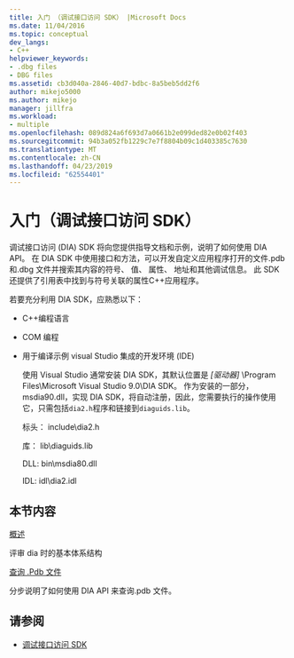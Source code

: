 ```yaml
---
title: 入门 （调试接口访问 SDK） |Microsoft Docs
ms.date: 11/04/2016
ms.topic: conceptual
dev_langs:
- C++
helpviewer_keywords:
- .dbg files
- DBG files
ms.assetid: cb3d040a-2846-40d7-bdbc-8a5beb5dd2f6
author: mikejo5000
ms.author: mikejo
manager: jillfra
ms.workload:
- multiple
ms.openlocfilehash: 089d824a6f693d7a0661b2e099ded82e0b02f403
ms.sourcegitcommit: 94b3a052fb1229c7e7f8804b09c1d403385c7630
ms.translationtype: MT
ms.contentlocale: zh-CN
ms.lasthandoff: 04/23/2019
ms.locfileid: "62554401"
---
```

# <a name="getting-started-debug-interface-access-sdk"></a>入门（调试接口访问 SDK）
调试接口访问 (DIA) SDK 将向您提供指导文档和示例，说明了如何使用 DIA API。 在 DIA SDK 中使用接口和方法，可以开发自定义应用程序打开的文件.pdb 和.dbg 文件并搜索其内容的符号、 值、 属性、 地址和其他调试信息。 此 SDK 还提供了引用表中找到与符号关联的属性C++应用程序。

 若要充分利用 DIA SDK，应熟悉以下：

- C++编程语言

- COM 编程

- 用于编译示例 visual Studio 集成的开发环境 (IDE)

  使用 Visual Studio 通常安装 DIA SDK，其默认位置是 *[驱动器]* \Program Files\Microsoft Visual Studio 9.0\DIA SDK。 作为安装的一部分，msdia90.dll，实现 DIA SDK，将自动注册，因此，您需要执行的操作使用它，只需包括`dia2.h`程序和链接到`diaguids.lib`。

  标头： include\dia2.h

  库： lib\diaguids.lib

  DLL: bin\msdia80.dll

  IDL: idl\dia2.idl

## <a name="in-this-section"></a>本节内容

[概述](../../debugger/debug-interface-access/overview-debug-interface-access-sdk.md)

评审 dia 时的基本体系结构

[查询 .Pdb 文件](../../debugger/debug-interface-access/querying-the-dot-pdb-file.md)

分步说明了如何使用 DIA API 来查询.pdb 文件。

## <a name="see-also"></a>请参阅

- [调试接口访问 SDK](../../debugger/debug-interface-access/debug-interface-access-sdk.md)